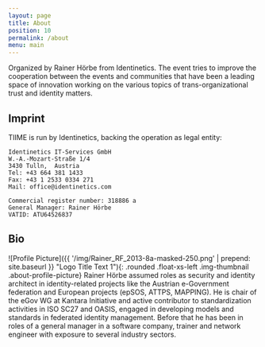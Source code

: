 ```yaml
---
layout: page
title: About
position: 10
permalink: /about
menu: main
---
```


Organized by Rainer Hörbe from Identinetics. 
The event tries to improve the cooperation between the events and communities 
that have been a leading space of innovation working on the various topics 
of trans-organizational trust and identity matters.

## Imprint

TIIME is run by Identinetics, backing the operation as legal entity:

    Identinetics IT-Services GmbH
    W.-A.-Mozart-Straße 1/4
    3430 Tulln,  Austria
    Tel: +43 664 381 1433
    Fax: +43 1 2533 0334 271
    Mail: office@identinetics.com
    
    Commercial register number: 318886 a
    General Manager: Rainer Hörbe
    VATID: ATU64526837

## Bio

![Profile Picture]({{ '/img/Rainer_RF_2013-8a-masked-250.png' | prepend: site.baseurl }} "Logo Title Text 1"){: .rounded .float-xs-left .img-thumbnail .about-profile-picture}
Rainer Hörbe assumed roles as security and identity architect in 
identity-related projects like the Austrian e-Government federation and 
European projects (epSOS, ATTPS, MAPPING). He is chair of the eGov WG at 
Kantara Initiative and active contributor to standardization activities 
in ISO SC27 and OASIS, engaged in developing models and standards in 
federated identity management. Before that he has been in roles of a 
general manager in a software company, trainer and network engineer 
with exposure to several industry sectors. 